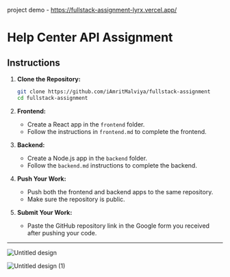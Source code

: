 project demo - https://fullstack-assignment-lyrx.vercel.app/

# Help Center API Assignment

## Instructions

1. **Clone the Repository:**
   ```bash
   git clone https://github.com/iAmritMalviya/fullstack-assignment
   cd fullstack-assignment
   ```

2. **Frontend:**
   - Create a React app in the `frontend` folder.
   - Follow the instructions in `frontend.md` to complete the frontend.

3. **Backend:**
   - Create a Node.js app in the `backend` folder.
   - Follow the `backend.md` instructions to complete the backend.

4. **Push Your Work:**
   - Push both the frontend and backend apps to the same repository.
   - Make sure the repository is public.

5. **Submit Your Work:**
   - Paste the GitHub repository link in the Google form you received after pushing your code.

---
![Untitled design](https://github.com/user-attachments/assets/6591a07a-9177-4cc9-b832-ce7e52b49008)

![Untitled design (1)](https://github.com/user-attachments/assets/07633cb9-81cb-4e9c-8072-5d20fcd7e1b0)



